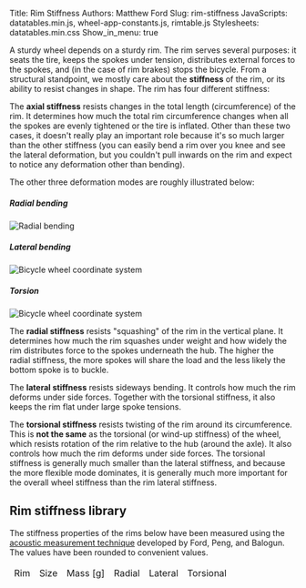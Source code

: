 Title: Rim Stiffness
Authors: Matthew Ford
Slug: rim-stiffness
JavaScripts: datatables.min.js, wheel-app-constants.js, rimtable.js
Stylesheets: datatables.min.css
Show_in_menu: true

A sturdy wheel depends on a sturdy rim.
The rim serves several purposes: it seats the tire, keeps the spokes under tension, distributes external forces to the spokes, and (in the case of rim brakes) stops the bicycle.
From a structural standpoint, we mostly care about the __stiffness__ of the rim, or its ability to resist changes in shape. The rim has four different stiffness:

The __axial stiffness__ resists changes in the total length (circumference) of the rim.
It determines how much the total rim circumference changes when all the spokes are evenly tightened or the tire is inflated.
Other than these two cases, it doesn't really play an important role because it's so much larger than the other stiffness (you can easily bend a rim over you knee and see the lateral deformation, but you couldn't pull inwards on the rim and expect to notice any deformation other than bending).

The other three deformation modes are roughly illustrated below:

<div class="container">
<div class="row">
	<div class="col-md-4">
		<h5>Radial bending</h5>
		<img alt="Radial bending" class="img-fluid" src="{filename}/images/rim-stiffness/rim-radial.gif">
	</div>
	<div class="col-md-4">
		<h5>Lateral bending</h5>
		<img alt="Bicycle wheel coordinate system" class="img-fluid" src="{filename}/images/rim-stiffness/rim-lateral.gif">
	</div>
	<div class="col-md-4">
		<h5>Torsion</h5>
		<img alt="Bicycle wheel coordinate system" class="img-fluid" src="{filename}/images/rim-stiffness/rim-torsion.gif">
	</div>
</div>
</div>

The __radial stiffness__ resists "squashing" of the rim in the vertical plane.
It determines how much the rim squashes under weight and how widely the rim distributes force to the spokes underneath the hub.
The higher the radial stiffness, the more spokes will share the load and the less likely the bottom spoke is to buckle.

The __lateral stiffness__ resists sideways bending.
It controls how much the rim deforms under side forces.
Together with the torsional stiffness, it also keeps the rim flat under large spoke tensions.

The __torsional stiffness__ resists twisting of the rim around its circumference.
This is __not the same__ as the torsional (or wind-up stiffness) of the wheel, which resists rotation of the rim relative to the hub (around the axle).
It also controls how much the rim deforms under side forces.
The torsional stiffness is generally much smaller than the lateral stiffness, and because the more flexible mode dominates, it is generally much more important for the overall wheel stiffness than the rim lateral stiffness.

## Rim stiffness library

The stiffness properties of the rims below have been measured using the [acoustic measurement technique](https://rdcu.be/GPFI) developed by Ford, Peng, and Balogun. The values have been rounded to convenient values.

<table id="rimtable" class="table table-striped table-hover table-sm">
	<thead>
		<tr>
			<td>Rim</td>
			<td>Size</td>
			<td>Mass [g]</td>
			<td>Radial</td>
			<td>Lateral</td>
			<td>Torsional</td>
		</tr>
	</thead>
	<tbody>
	</tbody>
</table>
